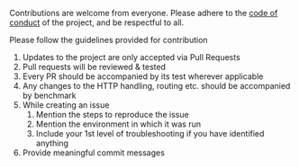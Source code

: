 Contributions are welcome from everyone. Please adhere to the [code of conduct](https://github.com/bnkamalesh/webgo/blob/master/CODE_OF_CONDUCT.md) of the project, and be respectful to all. 

Please follow the guidelines provided for contribution

1. Updates to the project are only accepted via Pull Requests
2. Pull requests will be reviewed & tested
3. Every PR should be accompanied by its test wherever applicable
4. Any changes to the HTTP handling, routing etc. should be accompanied by benchmark
5. While creating an issue
	1. Mention the steps to reproduce the issue
	2. Mention the environment in which it was run
	3. Include your 1st level of troubleshooting if you have identified anything
6. Provide meaningful commit messages